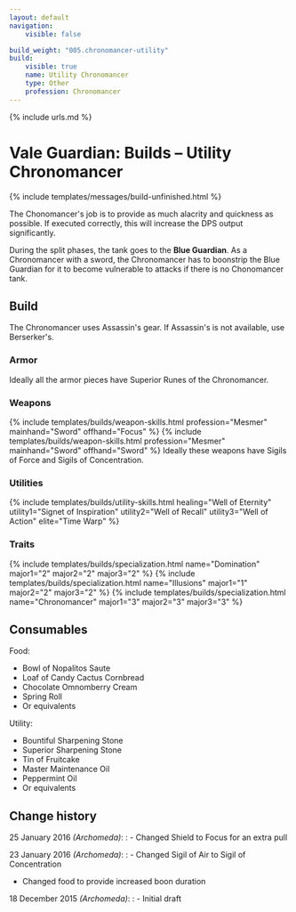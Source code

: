 ```yaml
---
layout: default
navigation:
    visible: false

build_weight: "005.chronomancer-utility"
build:
    visible: true
    name: Utility Chronomancer
    type: Other
    profession: Chronomancer
---
```

{% include urls.md %}

# Vale Guardian: Builds &ndash; Utility Chronomancer
{% include templates/messages/build-unfinished.html %}

The Chonomancer's job is to provide as much alacrity and quickness as possible.
If executed correctly, this will increase the DPS output significantly.

During the split phases, the tank goes to the **Blue Guardian**.
As a Chronomancer with a sword, the Chronomancer has to boonstrip the Blue Guardian for it to become vulnerable to attacks if there is no Chonomancer tank.

## Build
The Chronomancer uses Assassin's gear.
If Assassin's is not available, use Berserker's.

### Armor
Ideally all the armor pieces have Superior Runes of the Chronomancer.

### Weapons
{% include templates/builds/weapon-skills.html profession="Mesmer" mainhand="Sword" offhand="Focus" %}
{% include templates/builds/weapon-skills.html profession="Mesmer" mainhand="Sword" offhand="Sword" %}
Ideally these weapons have Sigils of Force and Sigils of Concentration.

### Utilities
{% include templates/builds/utility-skills.html healing="Well of Eternity" utility1="Signet of Inspiration" utility2="Well of Recall" utility3="Well of Action" elite="Time Warp" %}

### Traits
{% include templates/builds/specialization.html name="Domination" major1="2" major2="2" major3="2" %}
{% include templates/builds/specialization.html name="Illusions" major1="1" major2="2" major3="2" %}
{% include templates/builds/specialization.html name="Chronomancer" major1="3" major2="3" major3="3" %}

## Consumables
Food:

- Bowl of Nopalitos Saute
- Loaf of Candy Cactus Cornbread
- Chocolate Omnomberry Cream
- Spring Roll
- Or equivalents

Utility:

- Bountiful Sharpening Stone
- Superior Sharpening Stone
- Tin of Fruitcake
- Master Maintenance Oil
- Peppermint Oil
- Or equivalents

## Change history
25 January 2016 *(Archomeda)*:
: - Changed Shield to Focus for an extra pull

23 January 2016 *(Archomeda)*:
: - Changed Sigil of Air to Sigil of Concentration
- Changed food to provide increased boon duration

18 December 2015 *(Archomeda)*:
: - Initial draft
